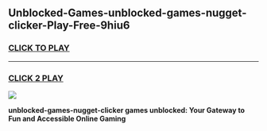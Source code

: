 
## Unblocked-Games-unblocked-games-nugget-clicker-Play-Free-9hiu6
<h3>
<a href="https://premium76.site?title=unblocked-games-nugget-clicker&ref=18A">CLICK TO PLAY</a></h3>
<hr>

<h3>
<a href="https://premium76.site?title=unblocked-games-nugget-clicker&ref=18A">CLICK 2 PLAY</a>
  
</h3>

<a href="https://premium76.site?title=unblocked-games-nugget-clicker&ref=18A"><img src="https://clearcache.store/games.png"></a>


**unblocked-games-nugget-clicker games unblocked: Your Gateway to Fun and Accessible Online Gaming**
